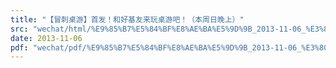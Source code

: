 ```yaml
---
title: "【冒刺桌游】首发！和好基友来玩桌游吧！（本周日晚上）"
src: "wechat/html/%E9%85%B7%E5%84%BF%E8%AE%BA%E5%9D%9B_2013-11-06_%E3%80%90%E5%86%92%E5%88%BA%E6%A1%8C%E6%B8%B8%E3%80%91%E9%A6%96%E5%8F%91%EF%BC%81%E5%92%8C%E5%A5%BD%E5%9F%BA%E5%8F%8B%E6%9D%A5%E7%8E%A9%E6%A1%8C%E6%B8%B8%E5%90%A7%EF%BC%81%EF%BC%88%E6%9C%AC%E5%91%A8%E6%97%A5%E6%99%9A%E4%B8%8A%EF%BC%89.html"
date: 2013-11-06
pdf: "wechat/pdf/%E9%85%B7%E5%84%BF%E8%AE%BA%E5%9D%9B_2013-11-06_%E3%80%90%E5%86%92%E5%88%BA%E6%A1%8C%E6%B8%B8%E3%80%91%E9%A6%96%E5%8F%91%EF%BC%81%E5%92%8C%E5%A5%BD%E5%9F%BA%E5%8F%8B%E6%9D%A5%E7%8E%A9%E6%A1%8C%E6%B8%B8%E5%90%A7%EF%BC%81%EF%BC%88%E6%9C%AC%E5%91%A8%E6%97%A5%E6%99%9A%E4%B8%8A%EF%BC%89.pdf"
---
```

